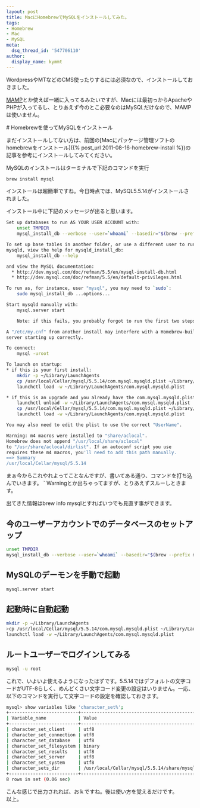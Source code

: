 ```yaml
---
layout: post
title: MacにHomebrewでMySQLをインストールしてみた。
tags:
- Homebrew
- Mac
- MySQL
meta:
  dsq_thread_id: '547706110'
author:
  display_name: kymmt
---
```


WordpressやMTなどのCMS使ったりするには必須なので、インストールしておきました。

[MAMP](http://www.mamp.info/en/index.html)とか使えば一緒に入ってるみたいですが、Macには最初っからApacheやPHPが入ってるし、とりあえず今のとこ必要なのはMySQLだけなので、MAMPは使いません。

<section id="install_mysql" markdown="block">
# Homebrewを使ってMySQLをインストール

まだインストールしてない方は、前回の[Macにパッケージ管理ソフトのhomebrewをインストール]({% post_url 2011-08-16-homebrew-install %})の記事を参考にインストールしてみてください。

MySQLのインストールはターミナルで下記のコマンドを実行

~~~ bash
brew install mysql
~~~

インストールは超簡単ですね。今日時点では、MySQL5.5.14がインストールされました。

インストール中に下記のメッセージが出ると思います。

~~~ bash
Set up databases to run AS YOUR USER ACCOUNT with:
    unset TMPDIR
    mysql_install_db --verbose --user=`whoami` --basedir="$(brew --prefix mysql)" --datadir=/usr/local/var/mysql --tmpdir=/tmp

To set up base tables in another folder, or use a different user to run
mysqld, view the help for mysqld_install_db:
    mysql_install_db --help

and view the MySQL documentation:
  * http://dev.mysql.com/doc/refman/5.5/en/mysql-install-db.html
  * http://dev.mysql.com/doc/refman/5.5/en/default-privileges.html

To run as, for instance, user "mysql", you may need to `sudo`:
    sudo mysql_install_db ...options...

Start mysqld manually with:
    mysql.server start

    Note: if this fails, you probably forgot to run the first two steps up above

A "/etc/my.cnf" from another install may interfere with a Homebrew-built
server starting up correctly.

To connect:
    mysql -uroot

To launch on startup:
* if this is your first install:
    mkdir -p ~/Library/LaunchAgents
    cp /usr/local/Cellar/mysql/5.5.14/com.mysql.mysqld.plist ~/Library/LaunchAgents/
    launchctl load -w ~/Library/LaunchAgents/com.mysql.mysqld.plist

* if this is an upgrade and you already have the com.mysql.mysqld.plist loaded:
    launchctl unload -w ~/Library/LaunchAgents/com.mysql.mysqld.plist
    cp /usr/local/Cellar/mysql/5.5.14/com.mysql.mysqld.plist ~/Library/LaunchAgents/
    launchctl load -w ~/Library/LaunchAgents/com.mysql.mysqld.plist

You may also need to edit the plist to use the correct "UserName".

Warning: m4 macros were installed to "share/aclocal".
Homebrew does not append "/usr/local/share/aclocal"
to "/usr/share/aclocal/dirlist". If an autoconf script you use
requires these m4 macros, you'll need to add this path manually.
==> Summary
/usr/local/Cellar/mysql/5.5.14
~~~

まぁ今からこれやれよってことなんですが、書いてある通り、コマンドを打ち込んでいきます。  `
Warningとか出ちゃってますが、とりあえずスルーしときます。

出てきた情報はbrew info mysqlとすればいつでも見直す事ができます。

## 今のユーザーアカウントでのデータベースのセットアップ

~~~ bash
unset TMPDIR
mysql_install_db --verbose --user=`whoami` --basedir="$(brew --prefix mysql)" --datadir=/usr/local/var/mysql --tmpdir=/tmp
~~~

## MySQLのデーモンを手動で起動

~~~ bash
mysql.server start
~~~ 

## 起動時に自動起動

~~~ bash
mkdir -p ~/Library/LaunchAgents
>cp /usr/local/Cellar/mysql/5.5.14/com.mysql.mysqld.plist ~/Library/LaunchAgents/
launchctl load -w ~/Library/LaunchAgents/com.mysql.mysqld.plist
~~~

## ルートユーザーでログインしてみる

~~~ bash
mysql -u root
~~~ 

これで、いよいよ使えるようになったはずです。5.5.14ではデフォルトの文字コードがUTF-8らしく、めんどくさい文字コード変更の設定はいりません。一応、以下のコマンドを実行して文字コードの設定を確認しておきます。

~~~ bash
mysql> show variables like 'character_set%';
+--------------------------+------------------------------------------------------+
| Variable_name            | Value                                                |
+--------------------------+------------------------------------------------------+
| character_set_client     | utf8                                                 |
| character_set_connection | utf8                                                 |
| character_set_database   | utf8                                                 |
| character_set_filesystem | binary                                               |
| character_set_results    | utf8                                                 |
| character_set_server     | utf8                                                 |
| character_set_system     | utf8                                                 |
| character_sets_dir       | /usr/local/Cellar/mysql/5.5.14/share/mysql/charsets/ |
+--------------------------+------------------------------------------------------+
8 rows in set (0.06 sec)
~~~

こんな感じで出力されれば、おｋですね。後は使い方を覚えるだけです。  
以上。
</section>
